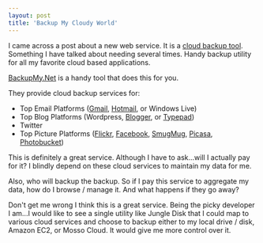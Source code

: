 ```yaml
---
layout: post
title: 'Backup My Cloudy World'
---
```

I came across a post about a new web service. It is a <a href="http://backupmy.net/">cloud backup tool</a>. Something I have talked about needing several times. Handy backup utility for all my favorite cloud based applications.<p></p>
<a href="http://backupmy.net/">BackupMy.Net</a> is a handy tool that does this for you.<p></p>
They provide cloud backup services for:
<ul class="mainlist">
	<li>Top Email Platforms (<a class="zem_slink" title="Google" rel="homepage" href="http://google.com">Gmail</a>, <a class="zem_slink" title="Hotmail" rel="homepage" href="http://www.hotmail.com/">Hotmail</a>, or Windows Live)</li>
	<li>Top Blog Platforms (Wordpress, <a class="zem_slink" title="Blogger" rel="homepage" href="http://blogger.com">Blogger</a>, or <a class="zem_slink" title="TypePad" rel="homepage" href="http://www.typepad.com/">Typepad</a>)</li>
	<li>Twitter</li>
	<li>Top Picture Platforms (<a class="zem_slink" title="Flickr" rel="homepage" href="http://www.flickr.com">Flickr</a>, <a class="zem_slink" title="Facebook" rel="homepage" href="http://facebook.com">Facebook</a>, <a class="zem_slink" title="SmugMug" rel="homepage" href="http://www.smugmug.com/">SmugMug</a>, <a class="zem_slink" title="Picasa" rel="homepage" href="http://picasa.google.com/">Picasa</a>, <a class="zem_slink" title="Photobucket" rel="homepage" href="http://www.photobucket.com">Photobucket</a>)</li>
</ul>
This is definitely a great service. Although I have to ask...will I actually pay for it? I blindly depend on these cloud services to maintain my data for me.<p></p>
Also, who will backup the backup. So if I pay this service to aggregate my data, how do I browse / manage it. And what happens if they go away?<p></p>
Don't get me wrong I think this is a great service. Being the picky developer I am...I would like to see a single utility like Jungle Disk that I could map to various cloud services and choose to backup either to my local drive / disk, Amazon EC2, or Mosso Cloud. It would give me more control over it.
